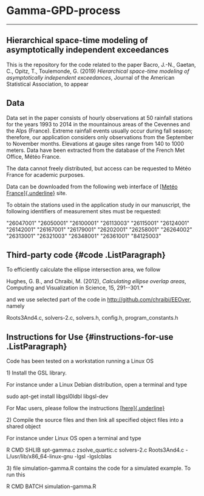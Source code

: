 # Gamma-GPD-process
---
Hierarchical space-time modeling of asymptotically independent exceedances
---

This is the repository for the code related to the paper 
Bacro, J.-N., Gaetan, C., Opitz, T., Toulemonde, G. (2019) *Hierarchical space-time modeling of asymptotically independent exceedances*, 
Journal of the American Statistical Association, to appear

Data 
----


Data set in the paper consists of hourly observations at 50 rainfall stations for
the years 1993 to 2014 in the mountainous areas of the Cevennes and the
Alps (France). Extreme rainfall events usually occur during fall season;
therefore, our application considers only observations from the
September to November months. Elevations at gauge sites range from 140
to 1000 meters. Data have been extracted from the database of the French
Met Office, Météo France.

The data cannot freely distributed, but access can be requested to Météo France for academic purposes. 

Data can be downloaded from the following web interface of
[[Metéo France]{.underline}](https://publitheque.meteo.fr/okapi/accueil/okapiWebPubli/index.jsp)
site.

To obtain the stations used in the application study in our manuscript,
the following identifiers of measurement sites must be requested:

\"26047001\" \"26050001\" \"26100001\" \"26113003\" \"26115001\"
\"26124001\" \"26142001\" \"26167001\" \"26179001\" \"26202001\"
\"26258001\" \"26264002\" \"26313001\" \"26321003\" \"26348001\"
\"26361001\" \"84125003\"



Third-party code {#code .ListParagraph}
----



To efficiently calculate the ellipse intersection area, we follow

Hughes, G. B., and Chraibi, M. (2012), *Calculating ellipse overlap
areas*, Computing and Visualization in Science, 15, 291--301.*

and we use selected part of the code in http://github.com/chraibi/EEOver, namely 

Roots3And4.c, solvers-2.c, solvers.h, config.h, program_constants.h



Instructions for Use {#instructions-for-use .ListParagraph}
--------------------

Code has been tested on a workstation running a Linux OS


1\) Install the GSL library. 

For instance under a Linux Debian
distribution, open a terminal and type

sudo apt-get install libgsl0ldbl libgsl-dev

For Mac users, please follow the instructions [[here]{.underline}](http://macappstore.org/gsl/) 

2\) Compile the source files and then link all specified object files into a shared object

For instance under  Linux OS open a terminal and type

R CMD SHLIB spt-gamma.c zsolve_quartic.c solvers-2.c Roots3And4.c
-L/usr/lib/x86\_64-linux-gnu -lgsl -lgslcblas



3\) file simulation-gamma.R contains the code for a simulated example. To run this 

R CMD BATCH simulation-gamma.R

